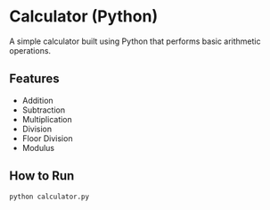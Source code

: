 # Calculator (Python)

A simple calculator built using Python that performs basic arithmetic operations.

## Features
- Addition
- Subtraction
- Multiplication
- Division
- Floor Division
- Modulus
## How to Run

```bash
python calculator.py
